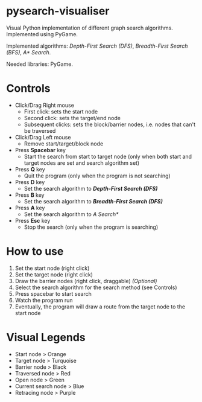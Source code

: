 # pysearch-visualiser
Visual Python implementation of different graph search algorithms. Implemented using PyGame.

Implemented algorithms: *Depth-First Search (DFS)*, *Breadth-First Search (BFS)*, *A\* Search*.

Needed libraries: PyGame.

# Controls
* Click/Drag Right mouse
  * First click: sets the start node
  * Second click: sets the target/end node
  * Subsequent clicks: sets the block/barrier nodes, i.e. nodes that can't be traversed
* Click/Drag Left mouse
  * Remove start/target/block node
* Press **Spacebar** key
  * Start the search from start to target node (only when both start and target nodes are set and search algorithm set)
* Press **Q** key
  * Quit the program (only when the program is not searching)
* Press **D** key
  * Set the search algorithm to _**Depth-First Search (DFS)**_
* Press **B** key
  * Set the search algorithm to _**Breadth-First Search (DFS)**_
* Press **A** key
  * Set the search algorithm to _**A* Search**_
* Press **Esc** key
  * Stop the search (only when the program is searching)
 
# How to use
1. Set the start node (right click)
1. Set the target node (right click)
1. Draw the barrier nodes (right click, draggable) *(Optional)*
1. Select the search algorithm for the search method (see Controls)
1. Press spacebar to start search
1. Watch the program run
1. Eventually, the program will draw a route from the target node to the start node


# Visual Legends
* Start node > Orange
* Target node > Turquoise
* Barrier node > Black
* Traversed node > Red
* Open node > Green
* Current search node > Blue
* Retracing node > Purple
